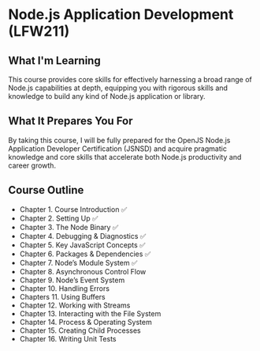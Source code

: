# Node.js Application Development (LFW211)

## What I'm Learning

This course provides core skills for effectively harnessing a broad range of Node.js capabilities at depth, equipping you with rigorous skills and knowledge to build any kind of Node.js application or library.

## What It Prepares You For

By taking this course, I will be fully prepared for the OpenJS Node.js Application Developer Certification (JSNSD) and acquire pragmatic knowledge and core skills that accelerate both Node.js productivity and career growth.

## Course Outline

- Chapter 1. Course Introduction ✅
- Chapter 2. Setting Up ✅
- Chapter 3. The Node Binary ✅
- Chapter 4. Debugging & Diagnostics ✅
- Chapter 5. Key JavaScript Concepts ✅
- Chapter 6. Packages & Dependencies ✅
- Chapter 7. Node’s Module System ✅
- Chapter 8. Asynchronous Control Flow 
- Chapter 9. Node’s Event System 
- Chapter 10. Handling Errors
- Chapters 11. Using Buffers
- Chapter 12. Working with Streams
- Chapter 13. Interacting with the File System
- Chapter 14. Process & Operating System
- Chapter 15. Creating Child Processes
- Chapter 16. Writing Unit Tests